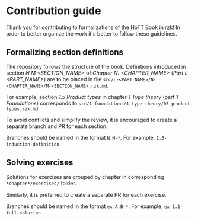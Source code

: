 # Contribution guide

Thank you for contributing to formalizations of the HoTT Book in rzk! In order to better organize the work it's better to follow these guidelines.

## Formalizing section definitions

The repository follows the structure of the book. 
Definitions introduced in section *N.M \<SECTION_NAME\>* of *Chapter N. \<CHAPTER_NAME\>* (*Part L \<PART_NAME\>*) are to be placed in file `src/L-<PART_NAME>/N-<CHAPTER_NAME>/M-<SECTION_NAME>.rzk.md`.

For example, section *1.5 Product types* in chapter *1 Type theory* (part *1 Foundations*) corresponds to `src/1-foundations/1-type-theory/05-product-types.rzk.md`

To avoid conflicts and simplify the review, it is encouraged to create a separate branch and PR for each section.

Branches should be named in the format `N.M-*`. For example, `1.6-induction-definition`.

## Solving exercises

Solutions for exercises are grouped by chapter in corresponding `*chapter*/exercises/` folder.

Similarly, it is preferred to create a separate PR for each exercise.

Branches should be named in the format `ex-A.B-*`. For example, `ex-1.1-full-solution`.

